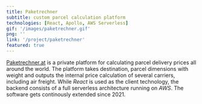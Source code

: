 ```yaml
---
title: Paketrechner
subtitle: custom parcel calculation platform
technologies: [React, Apollo, AWS Serverless]
gif: '/images/paketrechner.gif'
png: ''
link: '/project/paketrechner'
featured: true
---
```


[Paketrechner.at](http://www.paketrechner.at/) is a private platform for calculating parcel delivery prices all around the world. The platform takes destination, parcel dimensions with weight and outputs the internal price calculation of several carriers, including air freight.
While *React* is used as the client technology, the backend consists of a full serverless architecture running on *AWS*.
The software gets continously extended since 2021.
